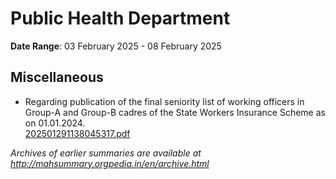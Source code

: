 # Public Health Department

**Date Range**: 03 February 2025 - 08 February 2025


## Miscellaneous
- Regarding publication of the final seniority list of working officers in Group-A and Group-B cadres of the State Workers Insurance Scheme as on 01.01.2024.\
  [202501291138045317.pdf](https://gr.maharashtra.gov.in/Site/Upload/Government%20Resolutions/English/202501291138045317.....pdf)


*Archives of earlier summaries are available at http://mahsummary.orgpedia.in/en/archive.html*